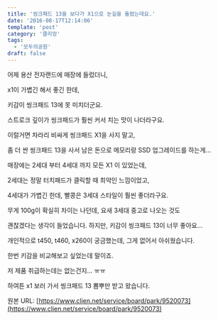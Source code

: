 ```yaml
---
title: '씽크패드 13을 보다가 X1으로 눈길을 돌렸는데요.'
date: '2016-08-17T12:14:06'
template: 'post'
category: '클리앙'
tags: 
  - '모두의공원'
draft: false
---
```


어제 용산 전자랜드에 매장에 들렀더니, 

x1이 가볍긴 해서 좋긴 한데,

키감이 씽크패드 13에 못 미치더군요. 

스트로크 깊이가 씽크패드가 훨씬 커서 치는 맛이 나더라구요. 

이럴거면 차라리 비싸게 씽크패드 X1을 사지 말고, 

좀 더 싼 씽크패드 13을 사서 남은 돈으로 메모리랑 SSD 업그레이드를 하는게...

매장에는 2세대 부터 4세대 까지 모든 X1 이 있었는데, 

2세대는 정말 터치패드가 클릭할 때 최악인 느낌이었고, 

4세대가 가볍긴 한데, 빨콩은 3세대 스타일이 훨씬 좋더라구요. 

무게 100g이 확실히 차이는 나던데, 요새 3세대 중고로 나오는 것도 

괜찮겠다는 생각이 들었습니다. 하지만, 키감이 씽크패드 13이 너무 좋아요...

개인적으로 t450, t460, x260이 궁금했는데, 그게 없어서 아쉬웠습니다. 

한번 키감을 비교해보고 싶었는데 말이죠. 

저 제품 취급하는데는 없는건지... ㅠㅠ

하여튼 x1 보러 가서 씽크패드 13 뽐뿌만 받고 왔습니다.

원본 URL: [https://www.clien.net/service/board/park/9520073](https://www.clien.net/service/board/park/9520073)